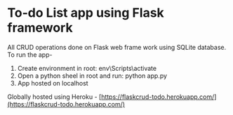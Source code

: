 # To-do List app using Flask framework

All CRUD operations done on Flask web frame work using SQLite database. To run the app-

1. Create environment in root: env\Scripts\activate
2. Open a python sheel in root and run: python app.py
3. App hosted on localhost

Globally hosted using Heroku -  [https://flaskcrud-todo.herokuapp.com/](https://flaskcrud-todo.herokuapp.com/)
